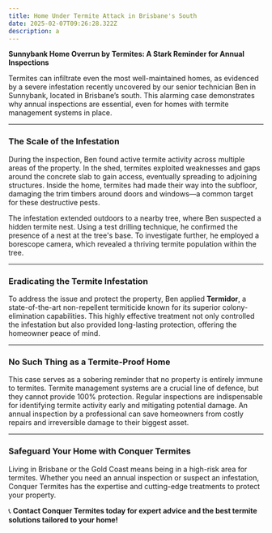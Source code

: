 ```yaml
---
title: Home Under Termite Attack in Brisbane's South
date: 2025-02-07T09:26:28.322Z
description: a
---
```



**Sunnybank Home Overrun by Termites: A Stark Reminder for Annual Inspections**

Termites can infiltrate even the most well-maintained homes, as evidenced by a severe infestation recently uncovered by our senior technician Ben in Sunnybank, located in Brisbane’s south. This alarming case demonstrates why annual inspections are essential, even for homes with termite management systems in place.

- - -

### **The Scale of the Infestation**

During the inspection, Ben found active termite activity across multiple areas of the property. In the shed, termites exploited weaknesses and gaps around the concrete slab to gain access, eventually spreading to adjoining structures. Inside the home, termites had made their way into the subfloor, damaging the trim timbers around doors and windows—a common target for these destructive pests.

The infestation extended outdoors to a nearby tree, where Ben suspected a hidden termite nest. Using a test drilling technique, he confirmed the presence of a nest at the tree's base. To investigate further, he employed a borescope camera, which revealed a thriving termite population within the tree.

- - -

### **Eradicating the Termite Infestation**

To address the issue and protect the property, Ben applied **Termidor**, a state-of-the-art non-repellent termiticide known for its superior colony-elimination capabilities. This highly effective treatment not only controlled the infestation but also provided long-lasting protection, offering the homeowner peace of mind.

- - -

### **No Such Thing as a Termite-Proof Home**

This case serves as a sobering reminder that no property is entirely immune to termites. Termite management systems are a crucial line of defence, but they cannot provide 100% protection. Regular inspections are indispensable for identifying termite activity early and mitigating potential damage. An annual inspection by a professional can save homeowners from costly repairs and irreversible damage to their biggest asset.

- - -

### **Safeguard Your Home with Conquer Termites**

Living in Brisbane or the Gold Coast means being in a high-risk area for termites. Whether you need an annual inspection or suspect an infestation, Conquer Termites has the expertise and cutting-edge treatments to protect your property.

📞 **Contact Conquer Termites today for expert advice and the best termite solutions tailored to your home!**

<!--EndFragment-->